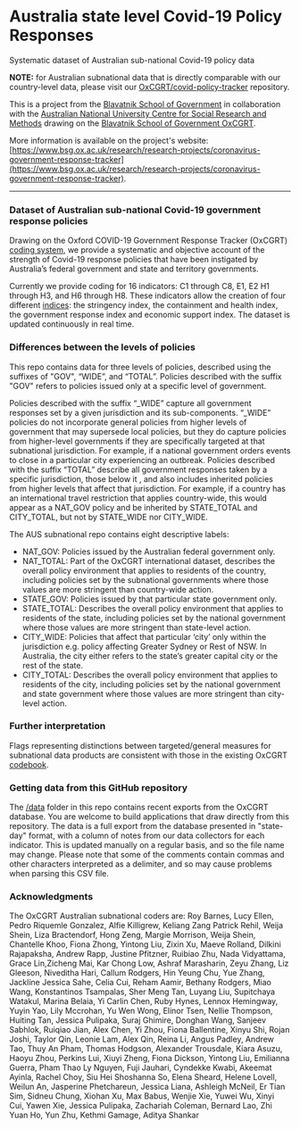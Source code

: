 # Australia state level Covid-19 Policy Responses
Systematic dataset of Australian sub-national Covid-19 policy data

**NOTE:** for Australian subnational data that is directly comparable with our country-level data, please visit our [OxCGRT/covid-policy-tracker](https://github.com/OxCGRT/covid-policy-tracker) repository.

This is a project from the [Blavatnik School of Government](https://www.bsg.ox.ac.uk) in collaboration with the [Australian National University Centre for Social Research and Methods](https://csrm.cass.anu.edu.au/research/projects/oxcgrt-australian-subnational-dataset) drawing on the [Blavatnik School of Government OxCGRT](https://www.bsg.ox.ac.uk/covidtracker).

More information is available on the project's website: [https://www.bsg.ox.ac.uk/research/research-projects/coronavirus-government-response-tracker](https://www.bsg.ox.ac.uk/research/research-projects/coronavirus-government-response-tracker).

---

### Dataset of Australian sub-national Covid-19 government response policies

Drawing on the Oxford COVID-19 Government Response Tracker (OxCGRT) [coding system](https://github.com/OxCGRT/covid-policy-tracker/blob/master/documentation/codebook.md), we provide a systematic and objective account of the strength of Covid-19 response policies that have been instigated by Australia’s federal government and state and territory governments.  

Currently we provide coding for 16 indicators: C1 through C8, E1, E2 H1 through H3, and H6 through H8. These indicators allow the creation of four different [indices](https://github.com/OxCGRT/covid-policy-tracker/blob/master/documentation/index_methodology.md): the stringency index, the containment and health index, the government response index and economic support index. The dataset is updated continuously in real time. 

### Differences between the levels of policies 

This repo contains data for three levels of policies, described using the suffixes of "GOV", “WIDE”, and “TOTAL”. Policies described with the suffix "GOV" refers to policies issued only at a specific level of government. 

Policies described with the suffix “_WIDE” capture all government responses set by a given jurisdiction and its sub-components. “_WIDE” policies do not incorporate general policies from higher levels of government that may supersede local policies, but they do capture policies from higher-level governments if they are specifically targeted at that subnational jurisdiction. For example, if a national government orders events to close in a particular city experiencing an outbreak. Policies described with the suffix “TOTAL” describe all government responses taken by a specific jurisdiction, those below it , and also includes inherited policies from higher levels that affect that jurisdiction. For example, if a country has an international travel restriction that applies country-wide, this would appear as a NAT_GOV policy and be inherited by STATE_TOTAL and CITY_TOTAL, but not by STATE_WIDE nor CITY_WIDE. 

The AUS subnational repo contains eight descriptive labels: 

- NAT_GOV: Policies issued by the Australian federal government only. 
- NAT_TOTAL: Part of the OxCGRT international dataset, describes the overall policy environment that applies to residents of the country, including policies set by the subnational governments where those values are more stringent than country-wide action. 
- STATE_GOV: Policies issued by that particular state government only. 
- STATE_TOTAL: Describes the overall policy environment that applies to residents of the state, including policies set by the national government where those values are more stringent than state-level action. 
- CITY_WIDE: Policies that affect that particular ‘city’ only within the jurisdiction e.g. policy affecting Greater Sydney or Rest of NSW. In Australia, the city either refers to the state’s greater capital city or the rest of the state. 
- CITY_TOTAL: Describes the overall policy environment that applies to residents of the city, including policies set by the national government and state government where those values are more stringent than city-level action.


### Further interpretation

Flags representing distinctions between targeted/general measures for subnational data products are consistent with those in the existing OxCGRT [codebook](https://github.com/OxCGRT/covid-policy-tracker/blob/master/documentation/codebook.md). 

### Getting data from this GitHub repository

The [/data](data/) folder in this repo contains recent exports from the OxCGRT database. You are welcome to build applications that draw directly from this repository. The data is a full export from the database presented in "state-day" format, with a column of notes from our data collectors for each indicator. This is updated manually on a regular basis, and so the file name may change. Please note that some of the comments contain commas and other characters interpreted as a delimiter, and so may cause problems when parsing this CSV file.

### Acknowledgments

The OxCGRT Australian subnational coders are: 
Roy Barnes, Lucy Ellen, Pedro Riquemle Gonzalez, Alfie Killigrew, Keliang Zang Patrick Rehil, Weija Shein, Liza Bractendorf, Hong Zeng, Margie Morrison, Weija Shein, Chantelle Khoo, Fiona Zhong, Yintong Liu, Zixin Xu, Maeve Rolland, Dilkini Rajapaksha, Andrew Rapp, Justine Pfitzner, Ruibiao Zhu, Nada Vidyattama, Grace Lin,Zicheng Mai, Kar Chong Low, Ashraf Marasharin, Zeyu Zhang, Liz Gleeson, Niveditha Hari, Callum Rodgers, Hin Yeung Chu, Yue Zhang, Jackline Jessica Sahe, Celia Cui, Reham Aamir, Bethany Rodgers, Miao Wang, Konstantinos Tsampalas, Sher Meng Tan, Luyang Liu, Supitchaya Watakul, Marina Belaia, Yi Carlin Chen, Ruby Hynes, Lennox Hemingway, Yuyin Yao, Lily Mccrohan, Yu Wen Wong, Elinor Tsen, Nellie Thompson, Huiting Tan, Jessica Pulipaka, Suraj Ghimire, Donghan Wang, Sanjeev Sabhlok, Ruiqiao Jian, Alex Chen, Yi Zhou, Fiona Ballentine, Xinyu Shi, Rojan Joshi, Taylor Qin, Leonie Lam, Alex Qin, Reina Li, Angus Padley, Andrew Tao, Thuy An Pham, Thomas Hodgson, Alexander Trousdale, Kiara Asuzu, Haoyu Zhou, Perkins Lui, Xiuyi Zheng, Fiona Dickson, Yintong Liu, Emilianna Guerra, Pham Thao Ly Nguyen, Fuji Jauhari, Cyndekke Kwabi, Akeemat Ayinla, Rachel Choy, Siu Hei Shoshanna So, Elena Sheard, Helene Lovell, Weilun An, Jasperine Phetchareun, Jessica Liana, Ashleigh McNeil, Er Tian Sim, Sidneu Chung, Xiohan Xu, Max Babus, Wenjie Xie, Yuwei Wu, Xinyi Cui, Yawen Xie, Jessica Pulipaka, Zachariah Coleman, Bernard Lao, Zhi Yuan Ho, Yun Zhu, Kethmi Gamage, Aditya Shankar
